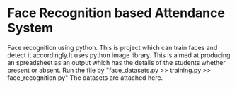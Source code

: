 # Face Recognition based Attendance System
Face recognition using python.
    This is project which can train faces and detect it accordingly.It uses python image library.
    This is aimed at producing an spreadsheet as an output which has the details of the students whether present or absent.
    Run the file by "face_datasets.py >> training.py >> face_recognition.py"
    The datasets are attached here.
